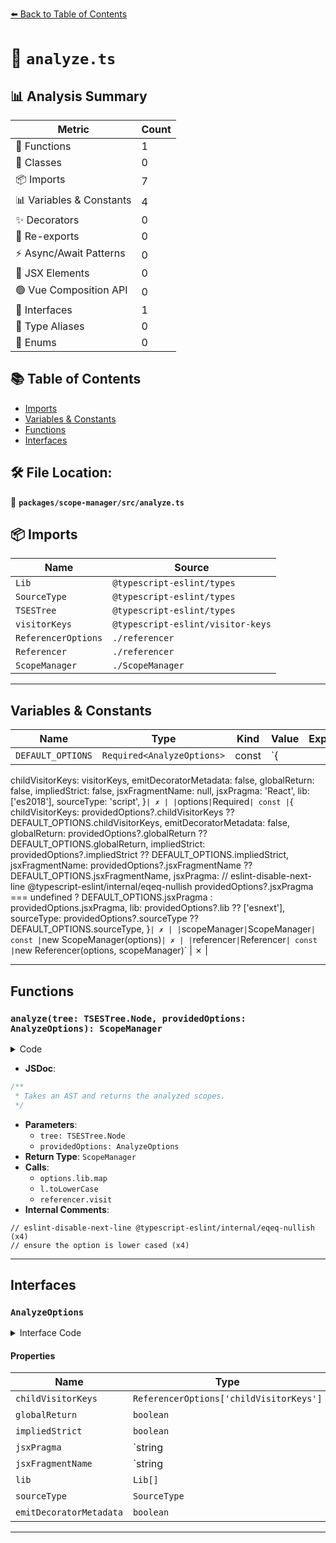 [⬅️ Back to Table of Contents](../../../index.md)

# 📄 `analyze.ts`

## 📊 Analysis Summary

| Metric | Count |
|--------|-------|
| 🔧 Functions | 1 |
| 🧱 Classes | 0 |
| 📦 Imports | 7 |
| 📊 Variables & Constants | 4 |
| ✨ Decorators | 0 |
| 🔄 Re-exports | 0 |
| ⚡ Async/Await Patterns | 0 |
| 💠 JSX Elements | 0 |
| 🟢 Vue Composition API | 0 |
| 📐 Interfaces | 1 |
| 📑 Type Aliases | 0 |
| 🎯 Enums | 0 |

## 📚 Table of Contents

- [Imports](#imports)
- [Variables & Constants](#variables-constants)
- [Functions](#functions)
- [Interfaces](#interfaces)

## 🛠️ File Location:
📂 **`packages/scope-manager/src/analyze.ts`**

## 📦 Imports

| Name | Source |
|------|--------|
| `Lib` | `@typescript-eslint/types` |
| `SourceType` | `@typescript-eslint/types` |
| `TSESTree` | `@typescript-eslint/types` |
| `visitorKeys` | `@typescript-eslint/visitor-keys` |
| `ReferencerOptions` | `./referencer` |
| `Referencer` | `./referencer` |
| `ScopeManager` | `./ScopeManager` |


---

## Variables & Constants

| Name | Type | Kind | Value | Exported |
|------|------|------|-------|----------|
| `DEFAULT_OPTIONS` | `Required<AnalyzeOptions>` | const | `{
  childVisitorKeys: visitorKeys,
  emitDecoratorMetadata: false,
  globalReturn: false,
  impliedStrict: false,
  jsxFragmentName: null,
  jsxPragma: 'React',
  lib: ['es2018'],
  sourceType: 'script',
}` | ✗ |
| `options` | `Required<AnalyzeOptions>` | const | `{
    childVisitorKeys:
      providedOptions?.childVisitorKeys ?? DEFAULT_OPTIONS.childVisitorKeys,
    emitDecoratorMetadata: false,
    globalReturn: providedOptions?.globalReturn ?? DEFAULT_OPTIONS.globalReturn,
    impliedStrict:
      providedOptions?.impliedStrict ?? DEFAULT_OPTIONS.impliedStrict,
    jsxFragmentName:
      providedOptions?.jsxFragmentName ?? DEFAULT_OPTIONS.jsxFragmentName,
    jsxPragma:
      // eslint-disable-next-line @typescript-eslint/internal/eqeq-nullish
      providedOptions?.jsxPragma === undefined
        ? DEFAULT_OPTIONS.jsxPragma
        : providedOptions.jsxPragma,
    lib: providedOptions?.lib ?? ['esnext'],
    sourceType: providedOptions?.sourceType ?? DEFAULT_OPTIONS.sourceType,
  }` | ✗ |
| `scopeManager` | `ScopeManager` | const | `new ScopeManager(options)` | ✗ |
| `referencer` | `Referencer` | const | `new Referencer(options, scopeManager)` | ✗ |


---

## Functions

### `analyze(tree: TSESTree.Node, providedOptions: AnalyzeOptions): ScopeManager`

<details><summary>Code</summary>

```ts
export function analyze(
  tree: TSESTree.Node,
  providedOptions?: AnalyzeOptions,
): ScopeManager {
  const options: Required<AnalyzeOptions> = {
    childVisitorKeys:
      providedOptions?.childVisitorKeys ?? DEFAULT_OPTIONS.childVisitorKeys,
    emitDecoratorMetadata: false,
    globalReturn: providedOptions?.globalReturn ?? DEFAULT_OPTIONS.globalReturn,
    impliedStrict:
      providedOptions?.impliedStrict ?? DEFAULT_OPTIONS.impliedStrict,
    jsxFragmentName:
      providedOptions?.jsxFragmentName ?? DEFAULT_OPTIONS.jsxFragmentName,
    jsxPragma:
      // eslint-disable-next-line @typescript-eslint/internal/eqeq-nullish
      providedOptions?.jsxPragma === undefined
        ? DEFAULT_OPTIONS.jsxPragma
        : providedOptions.jsxPragma,
    lib: providedOptions?.lib ?? ['esnext'],
    sourceType: providedOptions?.sourceType ?? DEFAULT_OPTIONS.sourceType,
  };

  // ensure the option is lower cased
  options.lib = options.lib.map(l => l.toLowerCase() as Lib);

  const scopeManager = new ScopeManager(options);
  const referencer = new Referencer(options, scopeManager);

  referencer.visit(tree);

  return scopeManager;
}
```
</details>

- **JSDoc**:
```ts
/**
 * Takes an AST and returns the analyzed scopes.
 */
```

- **Parameters**:
  - `tree: TSESTree.Node`
  - `providedOptions: AnalyzeOptions`
- **Return Type**: `ScopeManager`
- **Calls**:
  - `options.lib.map`
  - `l.toLowerCase`
  - `referencer.visit`
- **Internal Comments**:
```
// eslint-disable-next-line @typescript-eslint/internal/eqeq-nullish (x4)
// ensure the option is lower cased (x4)
```


---

## Interfaces

### `AnalyzeOptions`

<details><summary>Interface Code</summary>

```ts
export interface AnalyzeOptions {
  /**
   * Known visitor keys.
   */
  childVisitorKeys?: ReferencerOptions['childVisitorKeys'];

  /**
   * Whether the whole script is executed under node.js environment.
   * When enabled, the scope manager adds a function scope immediately following the global scope.
   * Defaults to `false`.
   */
  globalReturn?: boolean;

  /**
   * Implied strict mode.
   * Defaults to `false`.
   */
  impliedStrict?: boolean;

  /**
   * The identifier that's used for JSX Element creation (after transpilation).
   * This should not be a member expression - just the root identifier (i.e. use "React" instead of "React.createElement").
   * Defaults to `"React"`.
   */
  jsxPragma?: string | null;

  /**
   * The identifier that's used for JSX fragment elements (after transpilation).
   * If `null`, assumes transpilation will always use a member on `jsxFactory` (i.e. React.Fragment).
   * This should not be a member expression - just the root identifier (i.e. use "h" instead of "h.Fragment").
   * Defaults to `null`.
   */
  jsxFragmentName?: string | null;

  /**
   * The lib used by the project.
   * This automatically defines a type variable for any types provided by the configured TS libs.
   * Defaults to ['esnext'].
   *
   * https://www.typescriptlang.org/tsconfig#lib
   */
  lib?: Lib[];

  /**
   * The source type of the script.
   */
  sourceType?: SourceType;

  // TODO - remove this in v10
  /**
   * @deprecated This option never did what it was intended for and will be removed in a future major release.
   */
  emitDecoratorMetadata?: boolean;
}
```
</details>

#### Properties

| Name | Type | Optional | Description |
|------|------|----------|-------------|
| `childVisitorKeys` | `ReferencerOptions['childVisitorKeys']` | ✓ |  |
| `globalReturn` | `boolean` | ✓ |  |
| `impliedStrict` | `boolean` | ✓ |  |
| `jsxPragma` | `string | null` | ✓ |  |
| `jsxFragmentName` | `string | null` | ✓ |  |
| `lib` | `Lib[]` | ✓ |  |
| `sourceType` | `SourceType` | ✓ |  |
| `emitDecoratorMetadata` | `boolean` | ✓ |  |


---